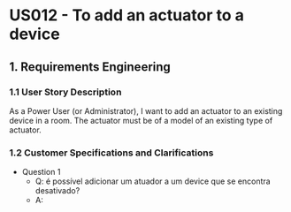 # US012 - To add an actuator to a device

## 1. Requirements Engineering

### 1.1 User Story Description

As a Power User (or Administrator), I want to add an actuator to an existing device in a room. The actuator must be of a model of an existing type of actuator.

### 1.2 Customer Specifications and Clarifications

- Question 1
  - Q: é possível adicionar um atuador a um device que se encontra desativado? 
  - A:


